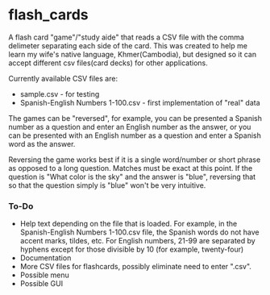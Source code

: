 # flash_cards

A flash card "game"/"study aide" that reads a CSV file with the comma delimeter separating each side of the card.  This was created to help me learn my wife's native language, Khmer(Cambodia), but designed so it can accept different csv files(card decks) for other applications.

Currently available CSV files are:
* sample.csv - for testing
* Spanish-English Numbers 1-100.csv - first implementation of "real" data

The games can be "reversed", for example, you can be presented a Spanish number as a question and enter an English number as the answer, or you can be presented with an English number as a question and enter a Spanish word as the answer.

Reversing the game works best if it is a single word/number or short phrase as opposed to a long question.  Matches must be exact at this point.  If the question is "What color is the sky" and the answer is "blue", reversing that so that the question simply is "blue" won't be very intuitive.

### To-Do
* Help text depending on the file that is loaded.  For example, in the Spanish-English Numbers 1-100.csv file, the Spanish words do not have accent marks, tildes, etc.  For English numbers, 21-99 are separated by hyphens except for those divisible by 10 (for example, twenty-four)
* Documentation
* More CSV files for flashcards, possibly eliminate need to enter ".csv".
* Possible menu
* Possible GUI
